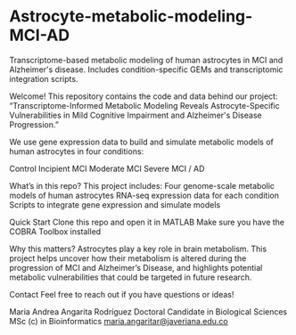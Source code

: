 # Astrocyte-metabolic-modeling-MCI-AD
Transcriptome-based metabolic modeling of human astrocytes in MCI and Alzheimer's disease. Includes condition-specific GEMs and transcriptomic integration scripts.

Welcome! This repository contains the code and data behind our project:
“Transcriptome-Informed Metabolic Modeling Reveals Astrocyte-Specific Vulnerabilities in Mild Cognitive Impairment and Alzheimer's Disease Progression.”

We use gene expression data to build and simulate metabolic models of human astrocytes in four conditions:

Control
Incipient MCI
Moderate MCI
Severe MCI / AD

What’s in this repo?
This project includes:
Four genome-scale metabolic models of human astrocytes
RNA-seq expression data for each condition
Scripts to integrate gene expression and simulate models

Quick Start
Clone this repo and open it in MATLAB
Make sure you have the COBRA Toolbox installed

Why this matters?
Astrocytes play a key role in brain metabolism.
This project helps uncover how their metabolism is altered during the progression of MCI and Alzheimer’s Disease, and highlights potential metabolic vulnerabilities that could be targeted in future research.

Contact
Feel free to reach out if you have questions or ideas!

Maria Andrea Angarita Rodríguez
Doctoral Candidate in Biological Sciences
MSc (c) in Bioinformatics
maria.angaritar@javeriana.edu.co

